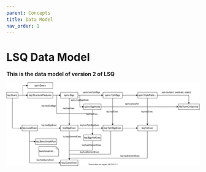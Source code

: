 ```yaml
---
parent: Concepts
title: Data Model
nav_order: 1
---
```



# LSQ Data Model

**This is the data model of version 2 of LSQ**

![Depiction of the LSQ2 Data Model](https://github.com/AKSW/LSQ/blob/develop/lsq-docs/lsq2-datamodel.svg)

